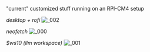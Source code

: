 "current" customized stuff running on an RPI-CM4 setup

*desktop + rofi*
![_002](https://github.com/user-attachments/assets/6418444f-1a92-4435-a754-65a302da5972 "i3 + rofi")

*neofetch*
![_000](https://github.com/user-attachments/assets/1477f339-ef54-48c5-9fdb-485b5ce69f7e "neofetch")

*$ws10 (llm workspace)*
![_001](https://github.com/user-attachments/assets/eb6f2398-a46e-4d00-8441-c777d923c708 "llm workspace view")
